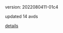 version: 2022080411-01c4

updated 14 avds

[details](https://github.com/0x74f917491bfa7ebfa379/ali_avd_db/blob/master/change_log/2022/08/04/11/01c4.txt)